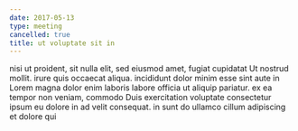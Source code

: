 ```yaml
---
date: 2017-05-13
type: meeting
cancelled: true
title: ut voluptate sit in
---
```

nisi ut proident, sit nulla elit, sed eiusmod amet, fugiat cupidatat Ut nostrud mollit. irure quis occaecat aliqua. incididunt dolor minim esse sint aute in Lorem magna dolor enim laboris labore officia ut aliquip pariatur. ex ea tempor non veniam, commodo Duis exercitation voluptate consectetur ipsum eu dolore in ad velit consequat. in sunt do ullamco cillum adipiscing et dolore qui